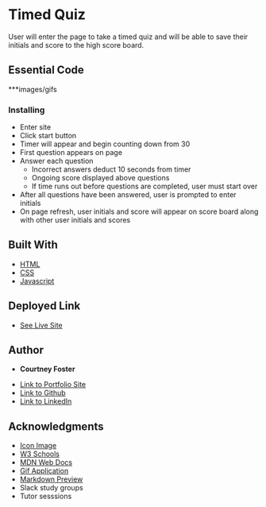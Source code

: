 # Timed Quiz

User will enter the page to take a timed quiz and will be able to save their initials and score to the high score board. 


## Essential Code
***images/gifs

### Installing

* Enter site
* Click start button
* Timer will appear and begin counting down from 30
* First question appears on page
* Answer each question
    * Incorrect answers deduct 10 seconds from timer
    * Ongoing score displayed above questions
    * If time runs out before questions are completed, user must start over
* After all questions have been answered, user is prompted to enter initials
* On page refresh, user initials and score will appear on score board along with other user initials and scores


## Built With

* [HTML](https://developer.mozilla.org/en-US/docs/Web/HTML)
* [CSS](https://developer.mozilla.org/en-US/docs/Web/CSS)
* [Javascript](https://developer.mozilla.org/en-US/docs/Web/JavaScript)


## Deployed Link

* [See Live Site](https://cfoster121.github.io/timed-code-quiz/)


## Author

* **Courtney Foster** 

- [Link to Portfolio Site](https://cfoster121.github.io/homework2/)
- [Link to Github](https://github.com/cfoster121)
- [Link to LinkedIn](https://www.linkedin.com/in/courtney-foster-0b364575/)


## Acknowledgments

* [Icon Image](https://nineplanets.org/wp-content/uploads/2020/03/saturn.png)
* [W3 Schools](https://www.w3schools.com/)
* [MDN Web Docs](https://developer.mozilla.org/en-US/)
* [Gif Application](https://gifox.io/)
* [Markdown Preview](https://dillinger.io/)
* Slack study groups
* Tutor sesssions

